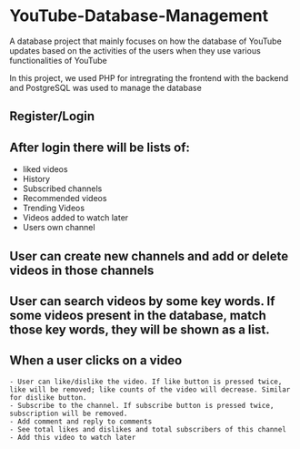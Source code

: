 # YouTube-Database-Management
A database project that mainly focuses on how the database of YouTube updates based on the activities of the users when they use various functionalities of YouTube

In this project, we used PHP for intregrating the frontend with the backend and PostgreSQL was used to manage the database 

## Register/Login  

## After login there will be lists of:
- liked videos
- History
- Subscribed channels
- Recommended videos
- Trending Videos
- Videos added to watch later
- Users own channel

## User can create new channels and add or delete videos in those channels

## User can search videos by some key words. If some videos present in the database, match those key words, they will be shown as a list. 

## When a user clicks on a video
    - User can like/dislike the video. If like button is pressed twice, like will be removed; like counts of the video will decrease. Similar for dislike button. 
    - Subscribe to the channel. If subscribe button is pressed twice, subscription will be removed.
    - Add comment and reply to comments
    - See total likes and dislikes and total subscribers of this channel
    - Add this video to watch later  
    
